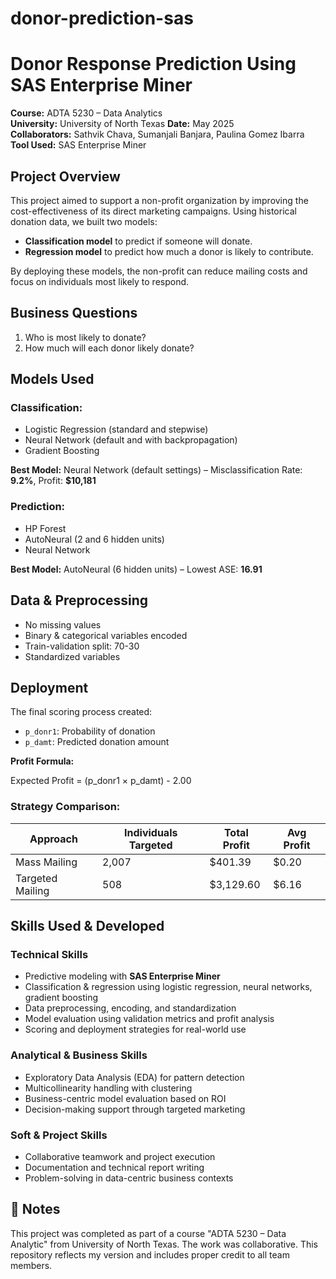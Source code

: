 # donor-prediction-sas
# Donor Response Prediction Using SAS Enterprise Miner

**Course:** ADTA 5230 – Data Analytics  
**University:** University of North Texas 
**Date:** May 2025  
**Collaborators:** Sathvik Chava, Sumanjali Banjara, Paulina Gomez Ibarra  
**Tool Used:** SAS Enterprise Miner  

##  Project Overview

This project aimed to support a non-profit organization by improving the cost-effectiveness of its direct marketing campaigns. Using historical donation data, we built two models:

- **Classification model** to predict if someone will donate.
- **Regression model** to predict how much a donor is likely to contribute.

By deploying these models, the non-profit can reduce mailing costs and focus on individuals most likely to respond.

##  Business Questions

1. Who is most likely to donate?  
2. How much will each donor likely donate?

##  Models Used

### Classification:
- Logistic Regression (standard and stepwise)
- Neural Network (default and with backpropagation)
- Gradient Boosting

**Best Model:** Neural Network (default settings) – Misclassification Rate: **9.2%**, Profit: **$10,181**

### Prediction:
- HP Forest
- AutoNeural (2 and 6 hidden units)
- Neural Network

**Best Model:** AutoNeural (6 hidden units) – Lowest ASE: **16.91**

##  Data & Preprocessing

- No missing values
- Binary & categorical variables encoded
- Train-validation split: 70-30
- Standardized variables

##  Deployment

The final scoring process created:
- `p_donr1`: Probability of donation  
- `p_damt`: Predicted donation amount

**Profit Formula:**

Expected Profit = (p_donr1 × p_damt) - 2.00


### Strategy Comparison:
| Approach             | Individuals Targeted | Total Profit | Avg Profit |
|----------------------|----------------------|--------------|-------------|
| Mass Mailing         | 2,007                | $401.39      | $0.20       |
| Targeted Mailing     | 508                  | $3,129.60    | $6.16       |

##  Skills Used & Developed

###  Technical Skills
- Predictive modeling with **SAS Enterprise Miner**
- Classification & regression using logistic regression, neural networks, gradient boosting
- Data preprocessing, encoding, and standardization
- Model evaluation using validation metrics and profit analysis
- Scoring and deployment strategies for real-world use

###  Analytical & Business Skills
- Exploratory Data Analysis (EDA) for pattern detection
- Multicollinearity handling with clustering
- Business-centric model evaluation based on ROI
- Decision-making support through targeted marketing

###  Soft & Project Skills
- Collaborative teamwork and project execution
- Documentation and technical report writing
- Problem-solving in data-centric business contexts


## 🔖 Notes

This project was completed as part of a course "ADTA 5230 – Data Analytic" from University of North Texas. The work was collaborative. This repository reflects my version and includes proper credit to all team members.


